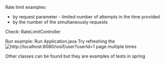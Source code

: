 Rate limit examples:
 - by request parameter - limited number of attempts in the time provided
 - by the number of the simultaneously requests 
 
 Check: RateLimitController
 
 Run example:
 Run Application.java
 Try refreshing the ![http://localhost:8080/iosif/user?userId=1](http://localhost:8080/iosif/user?userId=1) page multiple times
 
 Other classes can be found but they are examples of tests in spring